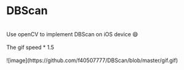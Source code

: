 # DBScan
<br>
Use openCV to implement DBScan on iOS device 😄<br>
<br>
The gif speed * 1.5<br>
<br>
![image](https://github.com/f40507777/DBScan/blob/master/gif.gif)

